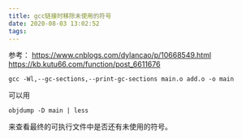 ```yaml
---
title: gcc链接时移除未使用的符号
date: 2020-08-03 13:02:52
tags:
---
```


参考：
<https://www.cnblogs.com/dylancao/p/10668549.html>
<https://kb.kutu66.com/function/post_6611676>

```shell
gcc -Wl,--gc-sections,--print-gc-sections main.o add.o -o main
```
可以用
```shell
objdump -D main | less
```
来查看最终的可执行文件中是否还有未使用的符号。
